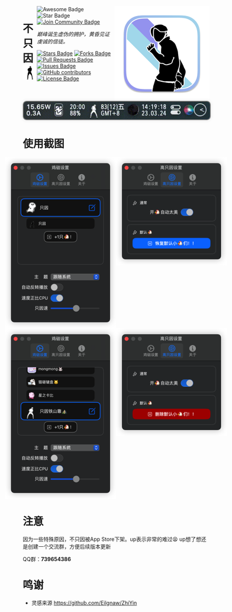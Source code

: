<img height="256" src="BuZhiYin/Assets.xcassets/AppIcon.appiconset/icon_512x512@2x@2x.png" alt="RunCat for GNOME Shell Logo" align="right"/>
<div style="display: flex; justify-content: space-between; flex:8">
<h1 align="left">不只因<img src="ZhiYin/DefaultGIF/zhiyin.gif"/></h1>
<div align="left">
<img src="https://img.shields.io/static/v1?label=Awesome&message=Project&style=for-the-badge&color=blue&logo=glass" alt="Awesome Badge"/>
<img src="https://img.shields.io/static/v1?label=%F0%9F%8C%9F&message=ZhiYin&style=for-the-badge&color=BC4E99" alt="Star Badge"/>
<a href="https://jq.qq.com/?_wv=1027&k=8Z9w4LGN"><img src="https://img.shields.io/badge/QQ%20Group-join-black?style=for-the-badge&logo=linux" alt="Join Community Badge"/></a>
<br>

<i>巅峰诞生虚伪的拥护，黄昏见证虔诚的信徒。</i>

<a href="https://github.com/W-Mai/BuZhiYin/stargazers"><img src="https://img.shields.io/github/stars/W-Mai/BuZhiYin?style=for-the-badge&" alt="Stars Badge"/></a>
<a href="https://github.com/W-Mai/BuZhiYin/network/members"><img src="https://img.shields.io/github/forks/W-Mai/BuZhiYin?style=for-the-badge&" alt="Forks Badge"/></a>
<a href="https://github.com/W-Mai/BuZhiYin/pulls"><img src="https://img.shields.io/github/issues-pr/W-Mai/BuZhiYin?style=for-the-badge&" alt="Pull Requests Badge"/></a>
<a href="https://github.com/W-Mai/BuZhiYin/issues"><img src="https://img.shields.io/github/issues/W-Mai/BuZhiYin?style=for-the-badge&" alt="Issues Badge"/></a>
<a href="https://github.com/W-Mai/BuZhiYin/graphs/contributors"><img alt="GitHub contributors" src="https://img.shields.io/github/contributors/W-Mai/BuZhiYin?color=2b9348&style=for-the-badge&"></a>
<a href="https://github.com/W-Mai/BuZhiYin/blob/master/LICENSE"><img src="https://img.shields.io/github/license/W-Mai/BuZhiYin?color=2b9348&style=for-the-badge&" alt="License Badge"/></a>

</div>
</div>


<div align="center">
<img src="Snapshot/screen_record.gif" style="border-radius:10px;box-shadow: 0px 0px 10px #3332; border: 2px solid gray;"/>
</div>

# 使用截图

<div align="center">
<div style="display: flex; width: 400px; align-items: start;justify-content: center;">
<img src="Snapshot/2023-03-24 14.08.21.png" width="300px">
<img src="Snapshot/2023-03-24 14.08.25.png" width="300px">
</div>

<div style="display: flex; width: 400px; align-items: start;justify-content: center;">
<img src="Snapshot/2023-03-24 14.08.26.png" width="300px">
<img src="Snapshot/2023-03-24 14.08.27.png" width="300px">
</div>
</div>

# 注意

因为一些特殊原因，不只因被App Store下架。up表示非常的难过😫 up想了想还是创建一个交流群，方便后续版本更新

QQ群：**739654386**

# 鸣谢

* 灵感来源 https://github.com/Eilgnaw/ZhiYin

